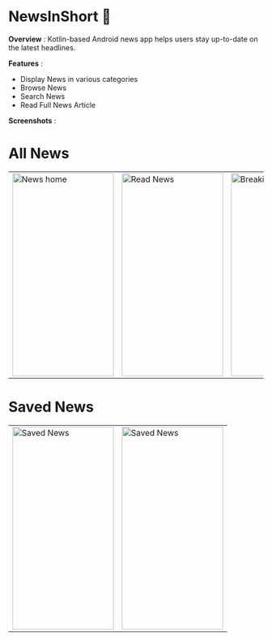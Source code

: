 # NewsInShort 📰

**Overview** :
Kotlin-based Android news app helps users stay up-to-date on the latest headlines.

**Features** :
* Display News in various categories 
* Browse News
* Search News
* Read Full News Article


**Screenshots** :
 <table align="center">
  <H1>All News</H1>
  <tr>
    <td><img src="https://github.com/user-attachments/assets/1d56fad2-46af-4394-890a-31371d44c336" alt="News home" style="width:200px;height:400px;"></td>
    <td><img src="https://github.com/user-attachments/assets/1729fbf2-3a64-489c-aec8-627334d7f9d0" alt="Read News" style="width:200px;height:400px;"></td>
    <td><img src="https://github.com/user-attachments/assets/759814ef-3446-48b1-aaac-782153fc491f" alt="Breaking News" style="width:200px;height:400px;"></td>
  </tr>
 </table>

<table align="center">
   <H1>Saved News</H1>
  <tr>
    <td><img src="https://github.com/user-attachments/assets/6eec0848-b04f-473a-9fcc-abcc3606c600" alt="Saved News" style="width:200px;height:400px;"></td>
    <td><img src="https://github.com/user-attachments/assets/e2335d4c-d058-444c-963e-cdeaa628430f" alt="Saved News" style="width:200px;height:400px;"></td>
  </tr>
</table>
